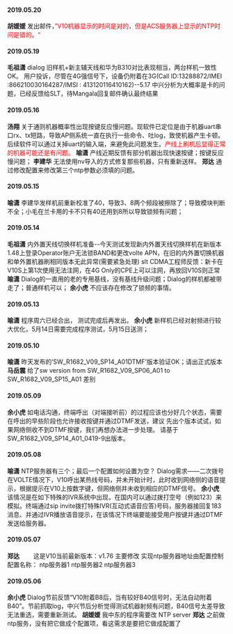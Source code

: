 
#### 2019.05.20
**胡媛媛**  发出邮件，<font color=red>”V10机器显示的时间是对的，但是ACS服务器上显示的NTP时间是错的。“</font>
#### 2019.05.19
**毛祖潇**  dialog 旧样机+新主辅天线和华为B310对比表现相当，两台样机一致性OK。
用户投诉，尽管在4G强信号下，设备仍附着在3G(Call ID:13288872/IMEI :866210030164287/IMSI : 413120116410162)--5.17 中兴分析为大概率是卡的问题，已经反馈给SLT，待Mangala回复邮件确认最终结果
#### 2019.05.16
**汤翔** 关于通则机器概率性出现按键反应慢问题。现软件已定位是由于机器uart串口rx、tx短路，导致AP侧系统一直在执行一些命令、吐log，致使机器产生卡顿。后续软件可以通过关掉uart的输入端，来避免此问题发生。<font color=red>产线上刷机后显得正常的机器可能还是有问题。</font>
**喻潇** 产线近期反馈有部分机器出现快速按键；按键反应慢问题；
**李建华** 无法使用nv导入的方式修复那些机器，只有重新送样。
**郑达** 通过修改配置来修改第三个ntp参数必须填的问题。
#### 2019.05.15
**喻潇** 李建华发样机前重新校准了40，导致3、8两个频段被擦除了；导致模块判断不全；小毛在兰卡用的卡不只有40还用到8所以导致锁频有问题；
#### 2019.05.14
**毛祖潇** 内外置天线切换样机准备--今天测试发现新内外置天线切换样机在新版本1.48上登录Operator账户无法锁BAND和更改volte APN，在旧的内外置切换机器和单外置机器刷相同版本无此异常(需要紧急处理)
slt CDMA工程师反馈：新卡在V10S上第1次使用无法注网，在4G Only的CPE上可以注网，再放回V10S则正常
**喻潇** Dialog的一直用的老的专用基线，没有基线升级问题；Dialog的样机都被带走了；普通样机可以；
**余小虎** 不应该存在修改了锁频的事情。
#### 2019.05.13
**喻潇**  程序周六已经合出， 测试完成后再发出。
**余小虎** 新样机已经对射频进行较大优化，5月14日需要完成程序测试，5月15日送测；
#### 2019.05.10
**喻潇**  昨天发布的‘SW_R1682_V09_SP14_A01DTMF’版本验证OK；请出正式版本
**马岳震** 给了sw version from SW_R1682_V09_SP06_A01 to SW_R1682_V09_SP15_A01 差别
#### 2019.05.09
**余小虎**  如电话沟通，终端呼出（对端接听前）的过程应该也分好几个状态，需要在呼出的早些阶段也允许接收按键并通过DTMF发送，建议 先出个版本试试，如果网络侧收不到DTMF按键，我们再想办法进一步处理。  请基于SW_R1682_V09_SP14_A01_0419-9出版本。
#### 2019.05.08
**喻潇**  NTP服务器有三个；最后一个配置如何设置为空？ Dialog需求――二次拨号 在VOLTE情况下，V10呼出某热线号码，并未开始计时，此时收到网络侧的语音提示，根据提示在V10上按数字键，但网络侧并未收到相应的DTMF信号。
**余小虎**  该情况是在如下特殊的IVR系统中出现，在国内可以通过拨打空号（例如123）来模拟。终端通过sip invite拨打特殊IVR(互动式语音应答)号码，服务器接回复183消息、并通过IVR播放语音提示，在该情况下终端要能接受用户按键并通过DTMF发送给服务器。
#### 2019.05.07
**郑达**  　　这是V10当前最新版本：v1.76 主要修改 实现ntp服务器地址由配置控制 配置名称：    ntp服务器1    ntp服务器2    ntp服务器3
#### 2019.05.06
**余小虎**  Dialog节前反馈“V10附着B8后，当有较好B40信号时，无法自动附着B40”。节前抓取log，中兴节后分析觉得测试机器射频有问题，B40信号太差导致无法重选，需要重新测试。
**胡媛媛**  我中东的程序需要改 NTP server
**郑达**  之前做ntp服务，没有把它做成个配置项，看这需求是要把它做成配置了
